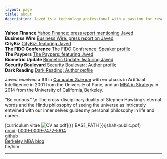 ```yaml
---
layout: page
title: about
description: Javed is a technology professional with a passion for research and two decades of experience running identity assurance and access management product portfolios for startups. He is a BS in Computer Engineering from University of Pune and holds an MBA from UC Berkeley.
---
```

**Yahoo Finance** [Yahoo Finance: press report mentioning Javed](https://finance.yahoo.com/news/1kosmos-present-rollout-blueprint-secure-130300726.html) <br>
**Business Wire** [Business Wire: press report on Javed](https://www.businesswire.com/news/home/20230314005300/en/1Kosmos-to-Present-Rollout-Blueprint-for-Secure-Passwordless-Access-at-2023-Gartner-IAM-Conference)<br>
**CityBiz** [CityBiz: featuring Javed ](https://www.citybiz.co/article/115221/1kosmos-appoints-javed-shah-as-vp-and-rich-hlavka-as-svp/)<br>
**The FIDO Conference** [The FIDO Conference: Speaker profile](https://authenticatecon.com/speaker/javed-shah/)<br>
**The Paypers** [The Paypers: featuring Javed](https://thepaypers.com/digital-identity-security-online-fraud/1kosmos-partners-forgerock--1262114)<br>
**Biometric Update** [Biometric Update: featuring Javed](https://www.biometricupdate.com/202210/passwordless-authentication-market-to-reach-6-6b-by-2025)<br>
**Security Boulevard** [Security Boulevard: Author profile](https://securityboulevard.com/author/javed-shah/)<br>
**Dark Reading** [Dark Reading: Author profile](https://www.darkreading.com/author/javed-shah)<br>

Javed received a BS in [Computer Science](http://www.unipune.ac.in/dept/science/computer_science/default.htm) with emphasis in Artificial Intelligence in 2001 from the University of Pune, and an [MBA in Strategy](https://haas.berkeley.edu/) in 2014 from the
University of California, Berkeley.

"Be curious." \n
The cross-disciplinary duality of Stephen Hawking’s eternal words and the Hindu philosophy of seeing the universe as intricately entwined with our inner selves guides my personal philosophy in life and career.


[curriculum vitae ![CV as pdf](icons16/pdf-icon.png)]({{ BASE_PATH }}/jshah-public.pdf)<br/>
[orcid](https://orcid.org): [0009-0009-7472-5614](https://orcid.org/0009-0009-7472-5614)<br/>
[github](https://github.com/javedmshah)<br/>
[Berkeley MBA blog](https://theberkeleymba.org) <br/>
he/him


---
